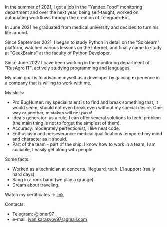 In the summer of 2021, I got a job in the "Yandex.Food" monitoring department and over the next year, being self-taught, worked on automating workflows through the creation of Telegram-Bot.

In June 2021 he graduated from medical university and decided to turn his life around.

Since September 2021, I began to study Python in detail on the "Sololearn" platform, watched various lessons on the Internet, and finally came to study at "GeekBrains" at the faculty of Python Developer.

Since June 2022 I have been working in the monitoring department of "RusAgro IT", actively studying programming and languages.

My main goal is to advance myself as a developer by gaining experience in a company that is willing to work with me.

My skills:
- Pro BugHunter: my special talent is to find and break something that, it would seem, should not even break even without my special desire. One way or another, mistakes will not pass!
- Idea's generator: as a rule, I can offer several solutions to tech. problem (the main thing is not to forget the simplest of them).
- Accuracy: moderately perfectionist, I like neat code.
- Enthusiasm and perseverance: medical qualifications tempered my mind and character as it should.
- Part of the team - part of the ship: I know how to work in a team, I am sociable, I easily get along with people.

Some facts:
- Worked as a technician at concerts, lifeguard, tech. L1 support (really hard days).
- Sang in a rock band (we play a grunge).
- Dream about traveling.

Watch my certificates -> <a href='https://disk.yandex.ru/d/gHCuL4aTA2LTrg'>link</a>

Contacts:
- Telegram: @loner97
- e-mail: ivan.karasyov97@gmail.com
